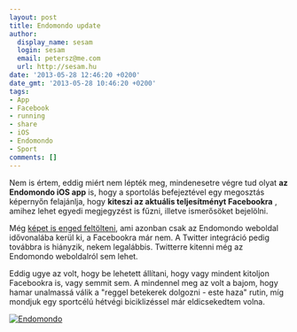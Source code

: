 ```yaml
---
layout: post
title: Endomondo update
author:
  display_name: sesam
  login: sesam
  email: petersz@me.com
  url: http://sesam.hu
date: '2013-05-28 12:46:20 +0200'
date_gmt: '2013-05-28 10:46:20 +0200'
tags:
- App
- Facebook
- running
- share
- iOS
- Endomondo
- Sport
comments: []
---
```


Nem is értem, eddig miért nem lépték meg, mindenesetre végre tud olyat **az Endomondo iOS app** is, hogy a sportolás befejeztével egy megosztás képernyőn felajánlja, hogy **kiteszi az aktuális teljesítményt Facebookra** , amihez lehet egyedi megjegyzést is fűzni, illetve ismerősöket bejelölni.

Még [képet is enged feltölteni](https://twitter.com/Midnite_/status/339291334475137025), ami azonban csak az Endomondo weboldal idővonalába kerül ki, a Facebookra már nem. A Twitter integráció pedig továbbra is hiányzik, nekem legalábbis. Twitterre kitenni még az Endomondo weboldalról sem lehet.

Eddig ugye az volt, hogy be lehetett állítani, hogy vagy mindent kitoljon Facebookra is, vagy semmit sem. A mindennel meg az volt a bajom, hogy hamar unalmassá válik a "reggel betekerek dolgozni - este haza" rutin, míg mondjuk egy sportcélú hétvégi biciklizéssel már eldicsekedtem volna.

[![Endomondo](http://sesam.hu/wp-content/uploads/2013/05/IMG_0543.png)](http://sesam.hu/wp-content/uploads/2013/05/IMG_0543.png)
